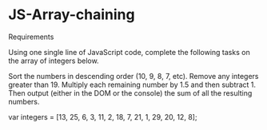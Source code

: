 # JS-Array-chaining

Requirements

Using one single line of JavaScript code, complete the following tasks on the array of integers below.

Sort the numbers in descending order (10, 9, 8, 7, etc).
Remove any integers greater than 19.
Multiply each remaining number by 1.5 and then subtract 1.
Then output (either in the DOM or the console) the sum of all the resulting numbers.

var integers = [13, 25, 6, 3, 11, 2, 18, 7, 21, 1, 29, 20, 12, 8];

